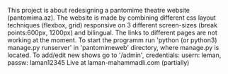 This project is about redesigning a pantomime theatre website (pantomima.az). The website is made by combining different css layout techniques (flexbox, grid) responsive on 3 different screen-sizes (break points:600px, 1200px) and bilingual. The links to different pages are not working at the moment. 
To start the programm run 'python (or python3) manage.py runserver' in 'pantomimeweb' directory, where manage.py is located.
To add/edit new shows go to '/admin', credentials: usern: leman, passw: laman12345
Live at laman-mahammadli.com (partially)